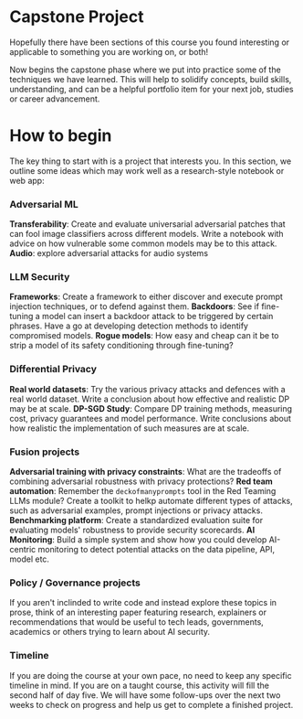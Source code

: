 
# Capstone Project

Hopefully there have been sections of this course you found interesting or applicable to something you are working on, or both!

Now begins the capstone phase where we put into practice some of the techniques we have learned. This will help to solidify concepts, build skills, understanding, and can be a helpful portfolio item for your next job, studies or career advancement.

# How to begin

The key thing to start with is a project that interests you. In this section, we outline some ideas which may work well as a research-style notebook or web app:

### Adversarial ML

**Transferability**: Create and evaluate universarial adversarial patches that can fool image classifiers across different models. Write a  notebook with advice on how vulnerable some common models may be to this attack.
**Audio**: explore adversarial attacks for audio systems

### LLM Security

**Frameworks**: Create a framework to either discover and execute prompt injection techniques, or to defend against them. 
**Backdoors**: See if fine-tuning a model can insert a backdoor attack to be triggered by certain phrases. Have a go at developing detection methods to identify compromised models.
**Rogue models**: How easy and cheap can it be to strip a model of its safety conditioning through fine-tuning?

### Differential Privacy
**Real world datasets**: Try the various privacy attacks and defences with a real world dataset. Write a conclusion about how effective and realistic DP may be at scale.
**DP-SGD Study**: Compare DP training methods, measuring cost, privacy guarantees and model performance. Write conclusions about how realistic the implementation of such measures are at scale.

### Fusion projects

**Adversarial training with privacy constraints**: What are the tradeoffs of combining adversarial robustness with privacy protections?
**Red team automation**: Remember the `deckofmanyprompts` tool in the Red Teaming LLMs module? Create a toolkit to helkp automate different types of attacks, such as adversarial examples, prompt injections or privacy attacks.
**Benchmarking platform**: Create a standardized evaluation suite for evaluating models' robustness to provide security scorecards.
**AI Monitoring**: Build a simple system and show how you could develop AI-centric monitoring to detect potential attacks on the data pipeline, API, model etc. 

### Policy / Governance projects

If you aren't inclinded to write code and instead explore these topics in prose, think of an interesting paper featuring research, explainers or recommendations that would be useful to tech leads, governments, academics or others trying to learn about AI security.

### Timeline

If you are doing the course at your own pace, no need to keep any specific timeline in mind. If you are on a taught course, this activity will fill the second half of day five. We will have some follow-ups over the next two weeks to check on progress and help us get to complete a finished project. 



